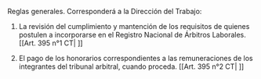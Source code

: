 Reglas generales. Corresponderá a la Dirección del Trabajo:

1. La revisión del cumplimiento y mantención de los requisitos de quienes postulen a incorporarse en el Registro Nacional de Árbitros Laborales. [[Art. 395 n°1 CT| ]]

2. El pago de los honorarios correspondientes a las remuneraciones de los integrantes del tribunal arbitral, cuando proceda. [[Art. 395 n°2 CT| ]]